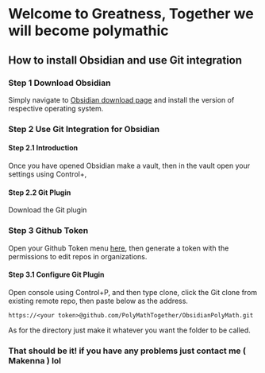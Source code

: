 # Welcome to Greatness, Together we will become polymathic

## How to install Obsidian and use Git integration
### Step 1 Download Obsidian
Simply navigate to [Obsidian download page](https://obsidian.md/download) and install the version of respective operating system.
### Step 2 Use Git Integration for Obsidian
#### Step 2.1 Introduction
Once you have opened Obsidian make a vault, then in the vault open your settings using Control+, 
#### Step 2.2 Git Plugin
Download the Git plugin
### Step 3 Github Token
Open your Github Token menu [here](https://github.com/settings/tokens), then generate a token with the permissions to edit repos in organizations.
#### Step 3.1 Configure Git Plugin
Open console using Control+P, and then type clone, click the Git clone from existing remote repo, then paste below as the address. 
```
https://<your token>@github.com/PolyMathTogether/ObsidianPolyMath.git
```
As for the directory just make it whatever you want the folder to be called. 

### That should be it! if you have any problems just contact me ( Makenna ) lol

